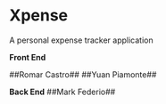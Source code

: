 # Xpense
A personal expense tracker application



**Front End**

##Romar Castro##
##Yuan Piamonte##

**Back End**
##Mark Federio##

